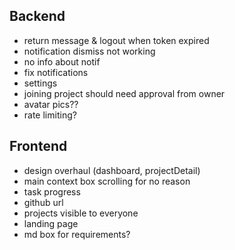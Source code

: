 ## Backend
- return message & logout when token expired
- notification dismiss not working
- no info about notif
- fix notifications
- settings
- joining project should need approval from owner
- avatar pics??
- rate limiting?

## Frontend
- design overhaul (dashboard, projectDetail)
- main context box scrolling for no reason
- task progress
- github url
- projects visible to everyone
- landing page
- md box for requirements?